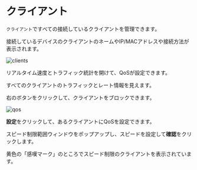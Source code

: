 # クライアント

`クライアント`ですべての接続しているクライアントを管理できます。

接続しているデバイスのクライアントのネームやIP/MACアドレスや接続方法が表示されます。

![clients](https://static.gl-inet.com/docs/jp/3/setup/mini_router/clients/clients.png)

リアルタイム速度とトラフィック統計を開けて、QoSが設定できます。

すべてのクライアントのトラフィックとレート情報を見えます。

右のボタンをクリックして、クライアントをブロックできます。

![qos](https://static.gl-inet.com/docs/jp/3/setup/mini_router/clients/qos.png)

**設定**をクリックして、あるクライアントにQoSを設定できます。

スピード制限範囲ウィンドウをポップアップし、スピードを設定して**確認**をクリックします。

黄色の「感嘆マーク」のところでスピード制限のクライアントを表示されています。